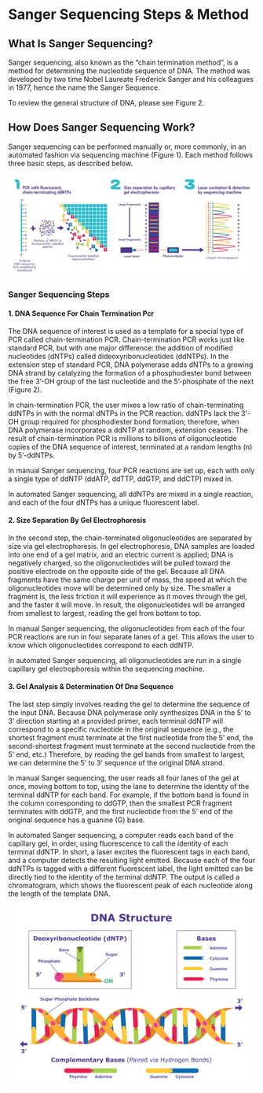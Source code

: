 # Sanger Sequencing Steps & Method

## What Is Sanger Sequencing?

Sanger sequencing, also known as the “chain termination method”, is a method for determining the nucleotide sequence of DNA. The method was developed by two time Nobel Laureate Frederick Sanger and his colleagues in 1977, hence the name the Sanger Sequence.

To review the general structure of DNA, please see Figure 2.

## How Does Sanger Sequencing Work?

Sanger sequencing can be performed manually or, more commonly, in an automated fashion via sequencing machine (Figure 1). Each method follows three basic steps, as described below.

![Three Basic Steps of Automated Sanger Sequencing](/DNA/sanger-sequencing_steps_process_diagram.jfif)

### Sanger Sequencing Steps

#### 1. DNA Sequence For Chain Termination Pcr

The DNA sequence of interest is used as a template for a special type of PCR called chain-termination PCR. Chain-termination PCR works just like standard PCR, but with one major difference: the addition of modified nucleotides (dNTPs) called dideoxyribonucleotides (ddNTPs). In the extension step of standard PCR, DNA polymerase adds dNTPs to a growing DNA strand by catalyzing the formation of a phosphodiester bond between the free 3’-OH group of the last nucleotide and the 5’-phosphate of the next (Figure 2).

In chain-termination PCR, the user mixes a low ratio of chain-terminating ddNTPs in with the normal dNTPs in the PCR reaction. ddNTPs lack the 3'-OH group required for phosphodiester bond formation; therefore, when DNA polymerase incorporates a ddNTP at random, extension ceases. The result of chain-termination PCR is millions to billions of oligonucleotide copies of the DNA sequence of interest, terminated at a random lengths (n) by 5’-ddNTPs.

In manual Sanger sequencing, four PCR reactions are set up, each with only a single type of ddNTP (ddATP, ddTTP, ddGTP, and ddCTP) mixed in.

In automated Sanger sequencing, all ddNTPs are mixed in a single reaction, and each of the four dNTPs has a unique fluorescent label.

#### 2. Size Separation By Gel Electrophoresis

In the second step, the chain-terminated oligonucleotides are separated by size via gel electrophoresis. In gel electrophoresis, DNA samples are loaded into one end of a gel matrix, and an electric current is applied; DNA is negatively charged, so the oligonucleotides will be pulled toward the positive electrode on the opposite side of the gel. Because all DNA fragments have the same charge per unit of mass, the speed at which the oligonucleotides move will be determined only by size. The smaller a fragment is, the less friction it will experience as it moves through the gel, and the faster it will move. In result, the oligonucleotides will be arranged from smallest to largest, reading the gel from bottom to top.

In manual Sanger sequencing, the oligonucleotides from each of the four PCR reactions are run in four separate lanes of a gel. This allows the user to know which oligonucleotides correspond to each ddNTP.

In automated Sanger sequencing, all oligonucleotides are run in a single capillary gel electrophoresis within the sequencing machine.

#### 3. Gel Analysis & Determination Of Dna Sequence

The last step simply involves reading the gel to determine the sequence of the input DNA. Because DNA polymerase only synthesizes DNA in the 5’ to 3’ direction starting at a provided primer, each terminal ddNTP will correspond to a specific nucleotide in the original sequence (e.g., the shortest fragment must terminate at the first nucleotide from the 5’ end, the second-shortest fragment must terminate at the second nucleotide from the 5’ end, etc.) Therefore, by reading the gel bands from smallest to largest, we can determine the 5’ to 3’ sequence of the original DNA strand.

In manual Sanger sequencing, the user reads all four lanes of the gel at once, moving bottom to top, using the lane to determine the identity of the terminal ddNTP for each band. For example, if the bottom band is found in the column corresponding to ddGTP, then the smallest PCR fragment terminates with ddGTP, and the first nucleotide from the 5’ end of the original sequence has a guanine (G) base.

In automated Sanger sequencing, a computer reads each band of the capillary gel, in order, using fluorescence to call the identity of each terminal ddNTP. In short, a laser excites the fluorescent tags in each band, and a computer detects the resulting light emitted. Because each of the four ddNTPs is tagged with a different fluorescent label, the light emitted can be directly tied to the identity of the terminal ddNTP. The output is called a chromatogram, which shows the fluorescent peak of each nucleotide along the length of the template DNA.

![DNA Structure Schematic. DNA is a molecule composed of two strands that coil around each other to form a double helix. Each strand is made up of a string of molecules called deoxyribonucleotides (dNTPs)](sanger-sequencing_dna-structure.webp)
